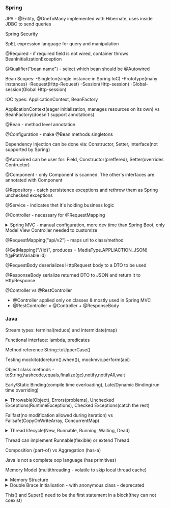 ### Spring

JPA - @Entity, @OneToMany implemented with Hibernate, uses inside JDBC to send queries

Spring Security

SpEL expression language for query and manipulation

@Required - if required field is not wired, container throws BeanInitializationException

@Qualifier("bean name") - select which bean should be @Autowired

Bean Scopes: 
-Singleton(single instance in Spring IoC)
-Prototype(many instances)
-Request(Http-Request)
-Session(Http-session)
-Global-session(Global Http-session)

IOC types: ApplicationContext, BeanFactory

ApplicationContext(eager initialization, manages resources on its own) vs BeanFactory(doesn't support annotations)

@Bean - method level annotation

@Configuration - make @Bean methods singletons

Dependency Injection can be done via: Constructor, Setter, Interface(not supported by Spring)

@Autowired can be user for: Field, Constructor(preffered), Setter(overrides Contructor)

@Component - only Component is scanned. The other's interfaces are annotated with Component 

@Repository - catch persistence exceptions and rethrow them as Spring unchecked exceptions

@Service - indicates thet it's holding business logic

@Controller - necessary for @RequestMapping

<details>
  <summary>Spring MVC - manual configuration, more dev time than Spring Boot, only Model View Controller needed to customize</summary>
  
![Spring MVC model](https://raw.githubusercontent.com/schesa/interview-prep/main/Java/java-mvc-model.png)
  
</details>

@RequestMapping("api/v2") - maps url to class/method

@GetMapping("/{id}", produces = MediaType.APPLIACTION_JSON) f(@PathVariable id) 

@RequestBody deserializes HttpRequest body to a DTO to be used

@ResponseBody serialize returned DTO to JSON and return it to HttpResponse 



@Controller vs @RestController
- @Controller applied only on classes & mostly used in Spring MVC
- @RestController = @Controller + @ResponseBody

### Java 

Stream types: terminal(reduce) and intermidate(map)

Functional interface: lambda, predicates

Method reference String::toUpperCase()

Testing mockito(doreturn().when()), mockmvc.perform(api)

Object class methods - toString,hashcode,equals,finalize(gc),notify,notifyAll,wait

Early/Static Binding(compile time overloading), Late/Dynamic Binding(run time overriding)

<details>
  <summary>Throwable(Object), Errors(problems), Unchecked Exceptions(RuntimeExceptions), Checked Exceptions(catch the rest)</summary>
  
![Exceptions Hierarchy](https://raw.githubusercontent.com/schesa/interview-prep/main/Java/java-exceptions-hierarchy.png)
  
</details>

Failfast(no modification allowed during iteration) vs Failsafe(CopyOnWriteArray, ConcurrentMap)

<details>
  <summary>Thread lifecycle(New, Runnable, Running, Waiting, Dead)</summary>
  
![Thread Lifecycle](https://raw.githubusercontent.com/schesa/interview-prep/main/Java/Java-Thread-Lifecycle.png)
  
</details>

Thread can implement Runnable(flexible) or extend Thread

Composition (part-of) vs Aggregation (has-a)

Java is not a complete oop language (has primitives)

Memory Model (multithreading - volatile to skip local thread cache)

<details>
  <summary>Memory Structure</summary>
  
- Method area: Perm,class structures, static fields
- Heap Area: Eden,S0,S1,Old Generation
- Stack Area: Thread memory, heap refferences, LVA,OS,FD
- PC registers: thread dependent
- Native method stack: OS dependent
  
![Memory Model](https://raw.githubusercontent.com/schesa/interview-prep/main/Java/Java-Memory-Model.png)
  
</details>

<details>
  <summary>Double Brace Initialisation - with anonymous class - deprecated</summary>
  
```
    Set<String> countries = new HashSet<String>() {
        {
           add("India");
           add("USSR");
           add("USA");
        }
    };
```
  
</details>

This() and Super() need to be the first statement in a block(they can not coexist)
